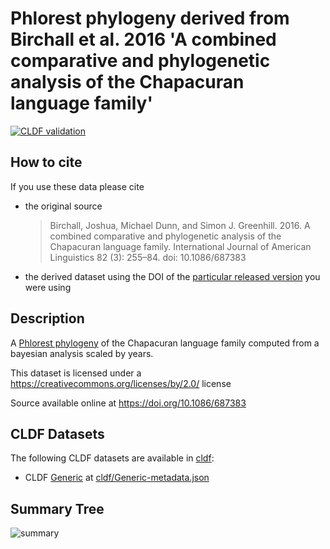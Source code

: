 # Phlorest phylogeny derived from Birchall et al. 2016 'A combined comparative and phylogenetic analysis of the Chapacuran language family'

[![CLDF validation](https://github.com/phlorest/birchall_et_al2016/workflows/CLDF-validation/badge.svg)](https://github.com/phlorest/birchall_et_al2016/actions?query=workflow%3ACLDF-validation)

## How to cite

If you use these data please cite
- the original source
  > Birchall, Joshua, Michael Dunn, and Simon J. Greenhill. 2016. A combined comparative and phylogenetic analysis of the Chapacuran language family. International Journal of American Linguistics 82 (3): 255–84. doi: 10.1086/687383
- the derived dataset using the DOI of the [particular released version](../../releases/) you were using

## Description

A [Phlorest phylogeny](https://github.com/phlorest) of the Chapacuran language family computed from a bayesian analysis scaled by years.


This dataset is licensed under a https://creativecommons.org/licenses/by/2.0/ license

Source available online at https://doi.org/10.1086/687383


## CLDF Datasets

The following CLDF datasets are available in [cldf](cldf):

- CLDF [Generic](https://github.com/cldf/cldf/tree/master/modules/Generic) at [cldf/Generic-metadata.json](cldf/Generic-metadata.json)

## Summary Tree

![summary](https://raw.githubusercontent.com/phlorest/birchall_et_al2016/main/summary_tree.svg)